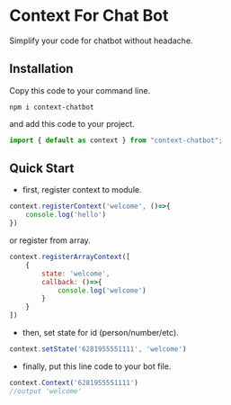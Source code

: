 # Context For Chat Bot
Simplify your code for chatbot without headache.

## Installation
Copy this code to your command line.
```console
npm i context-chatbot
```
and add this code to your project.
```javascript
import { default as context } from "context-chatbot";
```
## Quick Start
- first, register context to module.
```javascript
context.registerContext('welcome', ()=>{
    console.log('hello')
})
```
or register from array.
```javascript
context.registerArrayContext([
    {
        state: 'welcome',
        callback: ()=>{
            console.log('welcome')
        }
    }
])

```
- then, set state for id (person/number/etc).
```javascript
context.setState('6281955551111', 'welcome')
```
- finally, put this line code to your bot file.
```javascript
context.Context('6281955551111')
//output 'welcome'
```


